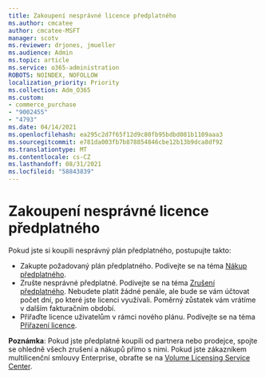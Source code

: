 ```yaml
---
title: Zakoupení nesprávné licence předplatného
ms.author: cmcatee
author: cmcatee-MSFT
manager: scotv
ms.reviewer: drjones, jmueller
ms.audience: Admin
ms.topic: article
ms.service: o365-administration
ROBOTS: NOINDEX, NOFOLLOW
localization_priority: Priority
ms.collection: Adm_O365
ms.custom:
- commerce_purchase
- "9002455"
- "4793"
ms.date: 04/14/2021
ms.openlocfilehash: ea295c2d7f65f12d9c80fb95bdbd081b1109aaa3
ms.sourcegitcommit: e781da003fb7b878854846cbe12b13b9dca8df92
ms.translationtype: MT
ms.contentlocale: cs-CZ
ms.lasthandoff: 08/31/2021
ms.locfileid: "58843839"
---
```

# <a name="purchased-wrong-subscription-license"></a>Zakoupení nesprávné licence předplatného

Pokud jste si koupili nesprávný plán předplatného, postupujte takto:

- Zakupte požadovaný plán předplatného. Podívejte se na téma [Nákup předplatného](https://docs.microsoft.com/alchemyinsights/buy-a-subscription-to-office-365-for-business).
- Zrušte nesprávné předplatné. Podívejte se na téma [Zrušení předplatného](https://docs.microsoft.com/alchemyinsights/canceling-your-office-365-subscription).
Nebudete platit žádné penále, ale bude se vám účtovat počet dní, po které jste licenci využívali. Poměrný zůstatek vám vrátíme v dalším fakturačním období.
- Přiřaďte licence uživatelům v rámci nového plánu. Podívejte se na téma [Přiřazení licence](https://docs.microsoft.com/alchemyinsights/how-to-assign-a-license-to-a-user).

**Poznámka**: Pokud jste předplatné koupili od partnera nebo prodejce, spojte se ohledně všech zrušení a nákupů přímo s nimi. Pokud jste zákazníkem multilicenční smlouvy Enterprise, obraťte se na [Volume Licensing Service Center](https://support.microsoft.com/help/4471406/how-to-contact-the-microsoft-volume-licensing-service-center).

